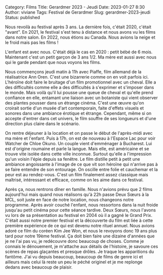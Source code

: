 Category: Films
Title: Gerardmer 2023 - Jeudi
Date: 2023-01-27 8:30
Author: viviane
Tags: Festival de Gerardmer
Slug: gerardmer-2023-jeudi
Status: published

Nous revoilà au festival après 3 ans. La dernière fois, c'était 2020, c'était "avant". En 2021, le festival s'est tenu à distance et nous avons vu les films dans notre salon. En 2022, nous étions au Canada. Nous avions la neige et le froid mais pas les films !

L'enfant est avec nous. C'était déjà le cas en 2020 : petit bébé de 6 mois. Maintenant c'est un petit garçon de 3 ans 1/2. Ma mère est aussi avec nous qui le garde pendant que nous voyons les films.

Nous commençons jeudi matin à 11h avec Piaffe, film allemand de la réalisatrice Ann Oren. C'est une bizarrerie comme on en voit parfois ici. L'héroïne doit faire le bruitage d'un film promotionnel avec un cheval. Elle a des difficultés comme elle a des difficultés à s'exprimer et s'imposer dans le monde. Mais voilà qu'il lui pousse une queue de cheval et qu'elle prend confiance en elle, entamant une liaison avec un botaniste qui vient observer des plantes pousser dans un étrange cinéma. C'est une œuvre qu'on croirait sortie d'un musée d'art contemporain, faite d'effets visuels et sonores dans une ambiance érotique et étrange. Cependant, même si on accepte d'entrer dans cet univers, le film souffre de ses longueurs et d'une direction plus claire dans le scénario.

On rentre déjeuner à la location et on passe le début de l'après-midi avec ma mère et l'enfant. Puis à 17h, on est de nouveau à l'Espace Lac pour voir Watcher de Chloe Okuno. Un couple vient d'emménager à Bucharest. Lui est d'origine roumaine et parle la langue. Mais elle, est américaine et se trouve vite isolée dans cette ville inconnue. Surtout qu'elle a l'impression qu'un voisin l'épie depuis sa fenêtre. Le film distille petit à petit une ambiance angoissante à l'image de ce que vit son héroïne qui n'arrive pas à se faire entendre de son entourage. On oscille entre folie et cauchemar et la peur est au rendez-vous. C'est un film finalement assez classique mais maîtrisé, intéressant et efficace, comme on les aime dans ce festival.

Après ça, nous rentrons dîner en famille. Nous n'avions prévu que 2 films aujourd'hui mais quand nous réalisons qu'à 22h passe Deux Sœurs à la MCL, soit juste en face de notre location, nous changeons notre programme. Après avoir couché l'enfant, nous ressortons dans la nuit froide jusqu'au petit cinéma pour cette séance tardive. Deux Sœurs, nous l'avons vu lors de sa présentation au festival en 2004 où il a gagné le Grand Prix. C'était aussi notre premier festival et la découverte du film est liée à cette première expérience de ce qui est devenu notre rituel annuel. Nous avions adoré ce film du coréen Kim Jee Won, et nous le revoyons donc 19 ans plus tard pour notre 19ème festival. Ça doit bien faire une dizaine d'années que je ne l'ai pas vu, je redécouvre donc beaucoup de choses. Comme je connais le dénouement, je m'attache aux détails de l'histoire, je savoure ces scènes de repas glaçantes et presque drôles. Je traque les apparitions du fantôme. J'ai vu depuis beaucoup, beaucoup de films de genre ici et ailleurs mais celui là reste un peu le péché originel et je me replonge dedans avec beaucoup de plaisir. 

